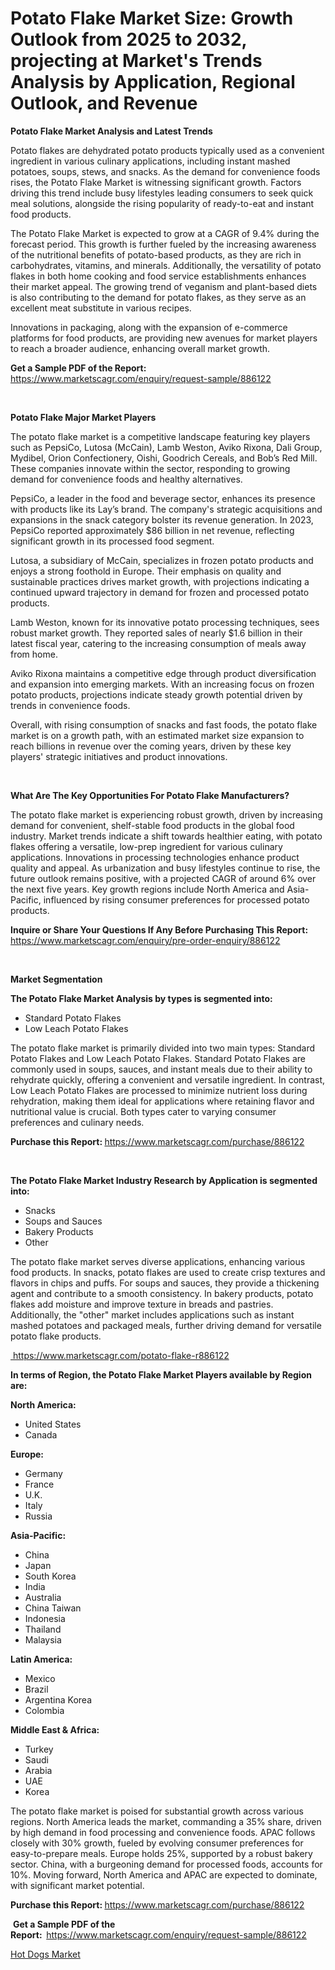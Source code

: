 <p><h1>Potato Flake Market Size: Growth Outlook from 2025 to 2032, projecting at Market's Trends Analysis by Application, Regional Outlook, and Revenue</h1></p><p><strong>Potato Flake Market Analysis and Latest Trends</strong></p>
<p><p>Potato flakes are dehydrated potato products typically used as a convenient ingredient in various culinary applications, including instant mashed potatoes, soups, stews, and snacks. As the demand for convenience foods rises, the Potato Flake Market is witnessing significant growth. Factors driving this trend include busy lifestyles leading consumers to seek quick meal solutions, alongside the rising popularity of ready-to-eat and instant food products.</p><p>The Potato Flake Market is expected to grow at a CAGR of 9.4% during the forecast period. This growth is further fueled by the increasing awareness of the nutritional benefits of potato-based products, as they are rich in carbohydrates, vitamins, and minerals. Additionally, the versatility of potato flakes in both home cooking and food service establishments enhances their market appeal. The growing trend of veganism and plant-based diets is also contributing to the demand for potato flakes, as they serve as an excellent meat substitute in various recipes.</p><p>Innovations in packaging, along with the expansion of e-commerce platforms for food products, are providing new avenues for market players to reach a broader audience, enhancing overall market growth.</p></p>
<p><strong>Get a Sample PDF of the Report:&nbsp;</strong> <a href="https://www.marketscagr.com/enquiry/request-sample/886122?utm_campaign=2138&utm_medium=2&utm_source=Github&utm_content=ia&utm_term=14022025&utm_id=potato-flake">https://www.marketscagr.com/enquiry/request-sample/886122</a></p>
<p>&nbsp;</p>
<p><strong>Potato Flake Major Market Players</strong></p>
<p><p>The potato flake market is a competitive landscape featuring key players such as PepsiCo, Lutosa (McCain), Lamb Weston, Aviko Rixona, Dali Group, Mydibel, Orion Confectionery, Oishi, Goodrich Cereals, and Bob’s Red Mill. These companies innovate within the sector, responding to growing demand for convenience foods and healthy alternatives.</p><p>PepsiCo, a leader in the food and beverage sector, enhances its presence with products like its Lay’s brand. The company's strategic acquisitions and expansions in the snack category bolster its revenue generation. In 2023, PepsiCo reported approximately $86 billion in net revenue, reflecting significant growth in its processed food segment.</p><p>Lutosa, a subsidiary of McCain, specializes in frozen potato products and enjoys a strong foothold in Europe. Their emphasis on quality and sustainable practices drives market growth, with projections indicating a continued upward trajectory in demand for frozen and processed potato products.</p><p>Lamb Weston, known for its innovative potato processing techniques, sees robust market growth. They reported sales of nearly $1.6 billion in their latest fiscal year, catering to the increasing consumption of meals away from home.</p><p>Aviko Rixona maintains a competitive edge through product diversification and expansion into emerging markets. With an increasing focus on frozen potato products, projections indicate steady growth potential driven by trends in convenience foods.</p><p>Overall, with rising consumption of snacks and fast foods, the potato flake market is on a growth path, with an estimated market size expansion to reach billions in revenue over the coming years, driven by these key players' strategic initiatives and product innovations.</p></p>
<p>&nbsp;</p>
<p><strong>What Are The Key Opportunities For Potato Flake Manufacturers?</strong></p>
<p><p>The potato flake market is experiencing robust growth, driven by increasing demand for convenient, shelf-stable food products in the global food industry. Market trends indicate a shift towards healthier eating, with potato flakes offering a versatile, low-prep ingredient for various culinary applications. Innovations in processing technologies enhance product quality and appeal. As urbanization and busy lifestyles continue to rise, the future outlook remains positive, with a projected CAGR of around 6% over the next five years. Key growth regions include North America and Asia-Pacific, influenced by rising consumer preferences for processed potato products.</p></p>
<p><strong>Inquire or Share Your Questions If Any Before Purchasing This Report:</strong> <a href="https://www.marketscagr.com/enquiry/pre-order-enquiry/886122?utm_campaign=2138&utm_medium=2&utm_source=Github&utm_content=ia&utm_term=14022025&utm_id=potato-flake">https://www.marketscagr.com/enquiry/pre-order-enquiry/886122</a></p>
<p>&nbsp;</p>
<p><strong>Market Segmentation</strong></p>
<p><strong>The Potato Flake Market Analysis by types is segmented into:</strong></p>
<p><ul><li>Standard Potato Flakes</li><li>Low Leach Potato Flakes</li></ul></p>
<p><p>The potato flake market is primarily divided into two main types: Standard Potato Flakes and Low Leach Potato Flakes. Standard Potato Flakes are commonly used in soups, sauces, and instant meals due to their ability to rehydrate quickly, offering a convenient and versatile ingredient. In contrast, Low Leach Potato Flakes are processed to minimize nutrient loss during rehydration, making them ideal for applications where retaining flavor and nutritional value is crucial. Both types cater to varying consumer preferences and culinary needs.</p></p>
<p><strong>Purchase this Report:&nbsp;</strong><a href="https://www.marketscagr.com/purchase/886122?utm_campaign=2138&utm_medium=2&utm_source=Github&utm_content=ia&utm_term=14022025&utm_id=potato-flake">https://www.marketscagr.com/purchase/886122</a></p>
<p>&nbsp;</p>
<p><strong>The Potato Flake Market Industry Research by Application is segmented into:</strong></p>
<p><ul><li>Snacks</li><li>Soups and Sauces</li><li>Bakery Products</li><li>Other</li></ul></p>
<p><p>The potato flake market serves diverse applications, enhancing various food products. In snacks, potato flakes are used to create crisp textures and flavors in chips and puffs. For soups and sauces, they provide a thickening agent and contribute to a smooth consistency. In bakery products, potato flakes add moisture and improve texture in breads and pastries. Additionally, the "other" market includes applications such as instant mashed potatoes and packaged meals, further driving demand for versatile potato flake products.</p></p>
<p><a href="https://www.marketscagr.com/potato-flake-r886122?utm_campaign=2138&utm_medium=2&utm_source=Github&utm_content=ia&utm_term=14022025&utm_id=potato-flake">&nbsp;https://www.marketscagr.com/potato-flake-r886122</a></p>
<p><strong>In terms of Region, the Potato Flake Market Players available by Region are:</strong></p>
<p>
    <p> <strong> North America: </strong>
        <ul>
            <li>United States</li>
            <li>Canada</li>
        </ul>
        </p> 
    <p> <strong> Europe: </strong>
        <ul>
            <li>Germany</li>
            <li>France</li>
            <li>U.K.</li>
            <li>Italy</li>
            <li>Russia</li>
        </ul>
        </p> 
    <p> <strong> Asia-Pacific: </strong>
        <ul>
            <li>China</li>
            <li>Japan</li>
            <li>South Korea</li>
            <li>India</li>
            <li>Australia</li>
            <li>China Taiwan</li>
            <li>Indonesia</li>
            <li>Thailand</li>
            <li>Malaysia</li>
        </ul>
        </p> 
    <p> <strong> Latin America: </strong>
        <ul>
            <li>Mexico</li>
            <li>Brazil</li>
            <li>Argentina Korea</li>
            <li>Colombia</li>
        </ul>
        </p> 
    <p> <strong> Middle East & Africa: </strong>
        <ul>
            <li>Turkey</li>
            <li>Saudi</li>
            <li>Arabia</li>
            <li>UAE</li>
            <li>Korea</li>
        </ul>
    </p>
    </p>
<p><p>The potato flake market is poised for substantial growth across various regions. North America leads the market, commanding a 35% share, driven by high demand in food processing and convenience foods. APAC follows closely with 30% growth, fueled by evolving consumer preferences for easy-to-prepare meals. Europe holds 25%, supported by a robust bakery sector. China, with a burgeoning demand for processed foods, accounts for 10%. Moving forward, North America and APAC are expected to dominate, with significant market potential.</p></p>
<p><strong>Purchase this Report: </strong><a href="https://www.marketscagr.com/purchase/886122?utm_campaign=2138&utm_medium=2&utm_source=Github&utm_content=ia&utm_term=14022025&utm_id=potato-flake">https://www.marketscagr.com/purchase/886122</a></p>
<p>&nbsp;<strong>Get a Sample PDF of the Report:&nbsp;&nbsp;</strong><a href="https://www.marketscagr.com/enquiry/request-sample/886122?utm_campaign=2138&utm_medium=2&utm_source=Github&utm_content=ia&utm_term=14022025&utm_id=potato-flake">https://www.marketscagr.com/enquiry/request-sample/886122</a></p>
<p><strong></strong></p>
<p><p><a href="https://github.com/joannesouthgate/Market-Research-Report-List-5/blob/main/hot-dogs-market.md?utm_campaign=2138&utm_medium=2&utm_source=Github&utm_content=ia&utm_term=14022025&utm_id=potato-flake">Hot Dogs Market</a></p></p>